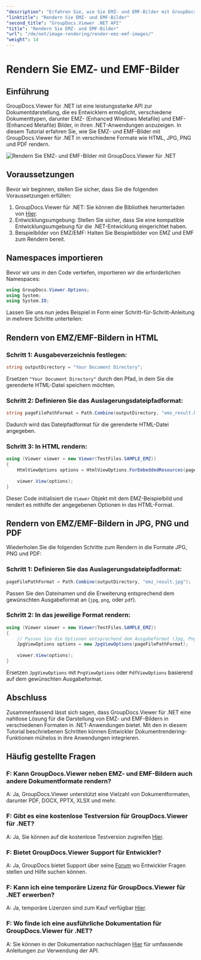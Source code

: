```yaml
---
"description": "Erfahren Sie, wie Sie EMZ- und EMF-Bilder mit GroupDocs.Viewer für .NET in verschiedene Formate rendern. Leicht verständliches Tutorial für Entwickler."
"linktitle": "Rendern Sie EMZ- und EMF-Bilder"
"second_title": "GroupDocs.Viewer .NET API"
"title": "Rendern Sie EMZ- und EMF-Bilder"
"url": "/de/net/image-rendering/render-emz-emf-images/"
"weight": 14
---
```


# Rendern Sie EMZ- und EMF-Bilder

## Einführung

GroupDocs.Viewer für .NET ist eine leistungsstarke API zur Dokumentdarstellung, die es Entwicklern ermöglicht, verschiedene Dokumenttypen, darunter EMZ- (Enhanced Windows Metafile) und EMF- (Enhanced Metafile) Bilder, in ihren .NET-Anwendungen anzuzeigen. In diesem Tutorial erfahren Sie, wie Sie EMZ- und EMF-Bilder mit GroupDocs.Viewer für .NET in verschiedene Formate wie HTML, JPG, PNG und PDF rendern.

![Rendern Sie EMZ- und EMF-Bilder mit GroupDocs.Viewer für .NET](/viewer/image-rendering/render-emz-and-emf-images.png)

## Voraussetzungen

Bevor wir beginnen, stellen Sie sicher, dass Sie die folgenden Voraussetzungen erfüllen:

1. GroupDocs.Viewer für .NET: Sie können die Bibliothek herunterladen von [Hier](https://releases.groupdocs.com/viewer/net/).
2. Entwicklungsumgebung: Stellen Sie sicher, dass Sie eine kompatible Entwicklungsumgebung für die .NET-Entwicklung eingerichtet haben.
3. Beispielbilder von EMZ/EMF: Halten Sie Beispielbilder von EMZ und EMF zum Rendern bereit.

## Namespaces importieren

Bevor wir uns in den Code vertiefen, importieren wir die erforderlichen Namespaces:

```csharp
using GroupDocs.Viewer.Options;
using System;
using System.IO;
```

Lassen Sie uns nun jedes Beispiel in Form einer Schritt-für-Schritt-Anleitung in mehrere Schritte unterteilen:

## Rendern von EMZ/EMF-Bildern in HTML

### Schritt 1: Ausgabeverzeichnis festlegen:
```csharp
string outputDirectory = "Your Document Directory";
```
Ersetzen `"Your Document Directory"` durch den Pfad, in dem Sie die gerenderte HTML-Datei speichern möchten.

### Schritt 2: Definieren Sie das Auslagerungsdateipfadformat:
```csharp
string pageFilePathFormat = Path.Combine(outputDirectory, "emz_result.html");
```
Dadurch wird das Dateipfadformat für die gerenderte HTML-Datei angegeben.

### Schritt 3: In HTML rendern:
```csharp
using (Viewer viewer = new Viewer(TestFiles.SAMPLE_EMZ))
{
    HtmlViewOptions options = HtmlViewOptions.ForEmbeddedResources(pageFilePathFormat);
    
    viewer.View(options);
}
```
Dieser Code initialisiert die `Viewer` Objekt mit dem EMZ-Beispielbild und rendert es mithilfe der angegebenen Optionen in das HTML-Format.

## Rendern von EMZ/EMF-Bildern in JPG, PNG und PDF

Wiederholen Sie die folgenden Schritte zum Rendern in die Formate JPG, PNG und PDF:

### Schritt 1: Definieren Sie das Auslagerungsdateipfadformat:
```csharp
pageFilePathFormat = Path.Combine(outputDirectory, "emz_result.jpg");
```
Passen Sie den Dateinamen und die Erweiterung entsprechend dem gewünschten Ausgabeformat an (`jpg`, `png`, oder `pdf`).

### Schritt 2: In das jeweilige Format rendern:
```csharp
using (Viewer viewer = new Viewer(TestFiles.SAMPLE_EMZ))
{
    // Passen Sie die Optionen entsprechend dem Ausgabeformat (Jpg, Png, Pdf) an.
    JpgViewOptions options = new JpgViewOptions(pageFilePathFormat);
    
    viewer.View(options);
}
```
Ersetzen `JpgViewOptions` mit `PngViewOptions` oder `PdfViewOptions` basierend auf dem gewünschten Ausgabeformat.

## Abschluss

Zusammenfassend lässt sich sagen, dass GroupDocs.Viewer für .NET eine nahtlose Lösung für die Darstellung von EMZ- und EMF-Bildern in verschiedenen Formaten in .NET-Anwendungen bietet. Mit den in diesem Tutorial beschriebenen Schritten können Entwickler Dokumentrendering-Funktionen mühelos in ihre Anwendungen integrieren.

## Häufig gestellte Fragen

### F: Kann GroupDocs.Viewer neben EMZ- und EMF-Bildern auch andere Dokumentformate rendern?
A: Ja, GroupDocs.Viewer unterstützt eine Vielzahl von Dokumentformaten, darunter PDF, DOCX, PPTX, XLSX und mehr.

### F: Gibt es eine kostenlose Testversion für GroupDocs.Viewer für .NET?
A: Ja, Sie können auf die kostenlose Testversion zugreifen [Hier](https://releases.groupdocs.com/).

### F: Bietet GroupDocs.Viewer Support für Entwickler?
A: Ja, GroupDocs bietet Support über seine [Forum](https://forum.groupdocs.com/c/viewer/9) wo Entwickler Fragen stellen und Hilfe suchen können.

### F: Kann ich eine temporäre Lizenz für GroupDocs.Viewer für .NET erwerben?
A: Ja, temporäre Lizenzen sind zum Kauf verfügbar [Hier](https://purchase.groupdocs.com/temporary-license/).

### F: Wo finde ich eine ausführliche Dokumentation für GroupDocs.Viewer für .NET?
A: Sie können in der Dokumentation nachschlagen [Hier](https://tutorials.groupdocs.com/viewer/net/) für umfassende Anleitungen zur Verwendung der API.